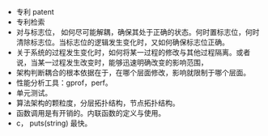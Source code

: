 - 专利 patent
- 专利检索
- 对与标志位， 如何尽可能解耦，确保其处于正确的状态。何时置标志位，何时清除标志位。当标志位的逻辑发生变化时，又如何确保标志位正确。
- 关于系统的过程发生变化时，如何将某一过程的修改与其他过程隔离。或者说，当某一过程发生改变时，能够迅速明确改变的影响范围，
- 架构判断耦合的根本依据在于，在哪个层面修改，影响就限制于哪个层面。
- 性能分析工具：gprof，perf。
- 单元测试。
- 算法架构的颗粒度，分层拓扑结构，节点拓扑结构。
- 函数调用是有开销的。内联函数的定义与使用。
- c， puts(string) 最快。